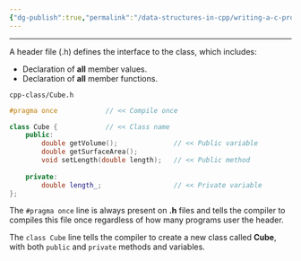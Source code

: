 ```yaml
---
{"dg-publish":true,"permalink":"/data-structures-in-cpp/writing-a-c-program/c-header-file-h/","dgPassFrontmatter":true}
---
```


---
A header file (.h) defines the interface to the class, which includes:

- Declaration of **all** member values.
- Declaration of **all** member functions.

`cpp-class/Cube.h`
```c++
#pragma once            // << Compile once

class Cube {            // << Class name
	public:
		double getVolume();              // << Public variable
		double getSurfaceArea();
		void setLength(double length);   // << Public method
		
	private:
		double length_;                  // << Private variable
};
```

The `#pragma once` line is always present on **.h** files and tells the compiler to compiles this file once regardless of how many programs user the header.

The `class Cube` line tells the compiler to create a new class called **Cube**, with both `public` and `private` methods and variables.